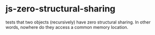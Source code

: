 # js-zero-structural-sharing
tests that two objects (recursively) have zero structural sharing. In other words, nowhere do they access a common memory location.
